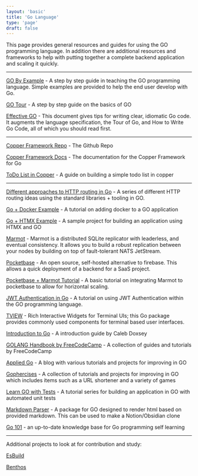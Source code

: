 ```yaml
---
layout: 'basic'
title: 'Go Language'
type: 'page'
draft: false
---
```


This page provides general resources and guides for using the GO programming language. In addition there are additional resources and frameworks to help with putting together a complete backend application and scaling it quickly. 

------

[GO By Example](https://gobyexample.com/ "GO By Example") - A step by step guide in teaching the GO programming language. Simple examples are provided to help the end user develop with Go.

[GO Tour](https://go.dev/tour "GO Tour") - A step by step guide on the basics of GO

[Effective GO](https://go.dev/doc/effective_go "Effective GO") - This document gives tips for writing clear, idiomatic Go code. It augments the language specification, the Tour of Go, and How to Write Go Code, all of which you should read first. 

------

[Copper Framework Repo](https://github.com/gocopper/copper "Copper Framework Repo") - The Github Repo

[Copper Framework Docs](https://docs.gocopper.dev/ "Copper Framework Docs") - The documentation for the Copper Framework for Go

[ToDo List in Copper](https://blog.logrocket.com/build-web-app-go-copper/#:~:text=We%20have%20successfully%20built%20a,to%20the%20final%20code%20repository. "ToDo List in Copper") - A guide on building a simple todo list in copper

------

[Different approaches to HTTP routing in Go](https://benhoyt.com/writings/go-routing/ "Different approaches to HTTP routing in Go") - A series of different HTTP routing ideas using the standard libraries + tooling in GO.

[Go + Docker Example](https://www.docker.com/blog/developing-go-apps-docker/ "Go + Docker Example") - A tutorial on adding docker to a GO application

[Go + HTMX Example](https://www.youtube.com/watch?v=F9H6vYelYyU "Go + HTMX Example") - A sample project for building an application using HTMX and GO

[Marmot](https://github.com/maxpert/marmot "Marmot") - Marmot is a distributed SQLite replicator with leaderless, and eventual consistency. It allows you to build a robust replication between your nodes by building on top of fault-tolerant NATS JetStream.

[Pocketbase](https://pocketbase.io/ "Pocketbase") - An open source, self-hosted alternative to firebase. This allows a quick deployment of a backend for a SaaS project.

[Pocketbase + Marmot Tutorial](https://www.youtube.com/watch?v=VSa-VJso050 "Pocketbase Marmot") - A basic tutorial on integrating Marmot to pocketbase to allow for horizontal scaling.

[JWT Authentication in Go](https://www.youtube.com/watch?v=ma7rUS_vW9M "JWT Authentication in Go") - A tutorial on using JWT Authentication within the GO programming language.

[TVIEW](https://github.com/rivo/tview "TVIEW") - Rich Interactive Widgets for Terminal UIs; this Go package provides commonly used components for terminal based user interfaces.

[Introduction to Go](https://www.golang-book.com/public/pdf/gobook.pdf "Introduction to Go") - A introduction guide by Caleb Doxsey

[GOLANG Handbook by FreeCodeCamp](https://www.freecodecamp.org/news/learn-golang-handbook/ "GOLANG Handbook by FreeCodeCamp") - A collection of guides and tutorials by FreeCodeCamp

[Applied Go](https://appliedgo.net/ "Applied Go") - A blog with various tutorials and projects for improving in GO

[Gophercises](https://gophercises.com/ "Gophercises") - A collection of tutorials and projects for improving in GO which includes items such as a URL shortener and a variety of games

[Learn GO with Tests](https://quii.gitbook.io/learn-go-with-tests/ "Learn GO with Tests") - A tutorial series for building an application in GO with automated unit tests

[Markdown Parser](https://github.com/gomarkdown/markdown "Markdown Parser") - A package for GO designed to render html based on provided markdown. This can be used to make a Notion/Obsidian clone

[Go 101](https://go101.org/ "Go 101") - an up-to-date knowledge base for Go programming self learning

------

Additional projects to look at for contribution and study:

[EsBuild](https://github.com/evanw/esbuild "EsBuild")

[Benthos](https://github.com/benthosdev/benthos "Benthos")
